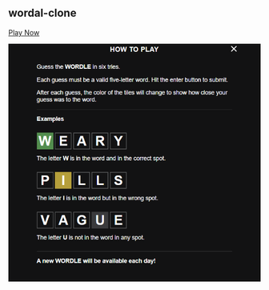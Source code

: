 ## wordal-clone
[Play Now](https://ankit-bhanwaria17.github.io/Wordal-Clone__JS-Game/)

![game](wordal.png "Game Rules")

